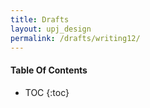 ```yaml
---
title: Drafts
layout: upj_design
permalink: /drafts/writing12/
---
```


#### Table Of Contents

- TOC
{:toc}


